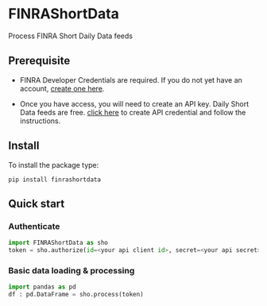 # FINRAShortData
Process FINRA Short Daily Data feeds

## Prerequisite

* FINRA Developer Credentials are required. If you do not yet have an account, [create one here](https://developer.finra.org/create-account?Forward_URL=https://gateway.finra.org/app/dfo-console?rcpRedirNum=1).

* Once you have access, you will need to create an API key. Daily Short Data feeds are free. [click here](https://gateway.finra.org/app/api-console/add-credential) to create API credential and follow the instructions.

## Install

To install the package type:

`pip install finrashortdata`

## Quick start

### Authenticate

```python
import FINRAShortData as sho
token = sho.authorize(id=<your api client id>, secret=<your api secret>)
```

### Basic data loading & processing

```python
import pandas as pd
df : pd.DataFrame = sho.process(token)
```
